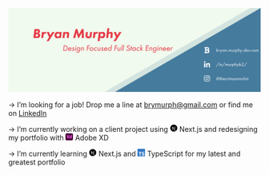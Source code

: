 [![Social banner for murphyb2](assets/GithubSocialBanner.svg)](http://www.bryan-murphy-dev.com)

→ I’m looking for a job! Drop me a line at brymurph@gmail.com or find me on [LinkedIn](https://www.linkedin.com/in/murphyb2)

→ I’m currently working on a client project using <img src="assets/icons/nextjs-logo.png" alt="Next.js" width="15px" /> Next.js and redesigning my portfolio with <img src="assets/icons/xd.svg" alt="Adobe XD" width="15px"/> Adobe XD

→ I’m currently learning <img src="assets/icons/nextjs-logo.png" alt="Next.js" width="15px" /> Next.js and <img src="assets/icons/ts-logo-128.svg" alt="TypeScript" width="15px" /> TypeScript for my latest and greatest portfolio

<!--
**murphyb2/murphyb2** is a ✨ _special_ ✨ repository because its `README.md` (this file) appears on your GitHub profile.

Here are some ideas to get you started:

- 🤔 I’m looking for help with ...
- 💬 Ask me about ...
- 😄 Pronouns: ...
- ⚡ Fun fact: ...
→ How to reach me:
-->

